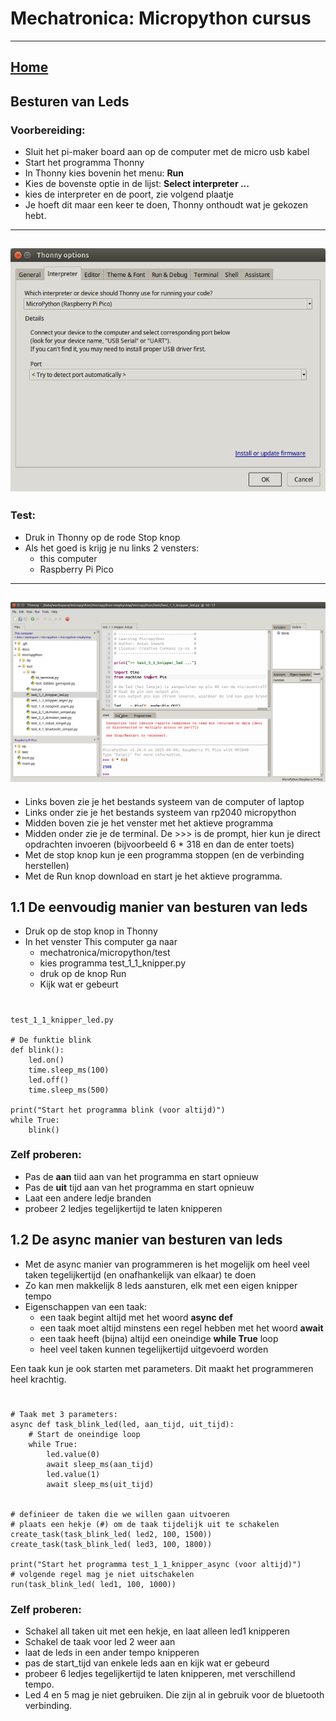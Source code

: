 # Mechatronica: Micropython cursus
***

## [Home](../micropython-cursus.md)


## Besturen van Leds


### Voorbereiding:
* Sluit het pi-maker board aan op de computer met de micro usb kabel
* Start het programma Thonny
* In Thonny kies bovenin het menu: **Run**
* Kies de bovenste optie in de lijst: **Select interpreter ...**
* kies de interpreter en de poort, zie volgend plaatje
* Je hoeft dit maar een keer te doen, Thonny onthoudt wat je gekozen hebt.
---

![Thonny opties](../images/thonny-options.png)
---

### Test:
* Druk in Thonny op de rode Stop knop
* Als het goed is krijg je nu links 2 vensters: 
  * this computer
  * Raspberry Pi Pico

---

![Thonny connected](../images/thonny-connected.png)
---

* Links boven zie je het bestands systeem van de computer of laptop
* Links onder zie je het bestands systeem van rp2040 micropython
* Midden boven zie je het venster met het aktieve programma
* Midden onder zie je de terminal. De >>> is de prompt, hier kun je direct opdrachten invoeren (bijvoorbeeld 6 * 318 en dan de enter toets)
* Met de stop knop kun je een programma stoppen (en de verbinding herstellen)
* Met de Run knop download en start je het aktieve programma.



## 1.1 De eenvoudig manier van besturen van leds

* Druk op de stop knop in Thonny
* In het venster This computer ga naar 
  * mechatronica/micropython/test
  * kies programma test_1_1_knipper.py
  * druk op de knop Run
  * Kijk wat er gebeurt

#
    test_1_1_knipper_led.py

    # De funktie blink
    def blink():
        led.on()
        time.sleep_ms(100)
        led.off()
        time.sleep_ms(500)

    print("Start het programma blink (voor altijd)")
    while True:
        blink()

### Zelf proberen:
  * Pas de **aan** tiid aan van het programma en start opnieuw
  * Pas de **uit** tijd aan van het programma en start opnieuw
  * Laat een andere ledje branden
  * probeer 2 ledjes tegelijkertijd te laten knipperen

## 1.2 De async manier van besturen van leds

* Met de async manier van programmeren is het mogelijk om heel veel taken tegelijkertijd (en onafhankelijk van elkaar) te doen
* Zo kan men makkelijk 8 leds aansturen, elk met een eigen knipper tempo
* Eigenschappen van een taak:
  * een taak begint altijd met het woord **async def**
  * een taak moet altijd minstens een regel hebben met het woord **await**
  * een taak heeft (bijna) altijd een oneindige **while True** loop
  * heel veel taken kunnen tegelijkertijd uitgevoerd worden
  

Een taak kun je ook starten met parameters. Dit maakt het programmeren heel krachtig.

#
    # Taak met 3 parameters: 
    async def task_blink_led(led, aan_tijd, uit_tijd):
        # Start de oneindige loop
        while True:
            led.value(0)
            await sleep_ms(aan_tijd)
            led.value(1)
            await sleep_ms(uit_tijd)


    # definieer de taken die we willen gaan uitvoeren
    # plaats een hekje (#) om de taak tijdelijk uit te schakelen
    create_task(task_blink_led( led2, 100, 1500))
    create_task(task_blink_led( led3, 100, 1800))

    print("Start het programma test_1_1_knipper_async (voor altijd)")
    # volgende regel mag je niet uitschakelen
    run(task_blink_led( led1, 100, 1000))

### Zelf proberen:
  * Schakel all taken uit met een hekje, en laat alleen led1 knipperen
  * Schakel de taak voor led 2 weer aan
  * laat de leds in een ander tempo knipperen
  * pas de start_tijd van enkele leds aan en kijk wat er gebeurd
  * probeer 6  ledjes tegelijkertijd te laten knipperen, met verschillend tempo. 
  * Led 4 en 5 mag je niet gebruiken. Die zijn al in gebruik voor de bluetooth verbinding.


